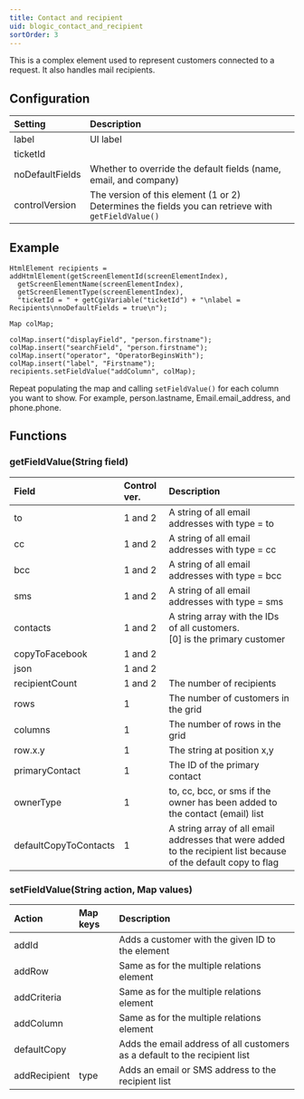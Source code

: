 ```yaml
---
title: Contact and recipient
uid: blogic_contact_and_recipient
sortOrder: 3
---
```


This is a complex element used to represent customers connected to a request. It also handles mail recipients.

## Configuration

| Setting         | Description                                                                                            |
|:----------------|:-------------------------------------------------------------------------------------------------------|
| label           | UI label                                                                                               |
| ticketId        |                                                                                                        |
| noDefaultFields | Whether to override the default fields (name, email, and company)                                      |
| controlVersion  | The version of this element (1 or 2)<br/>Determines the fields you can retrieve with `getFieldValue()` |

## Example

```crmscript
HtmlElement recipients = addHtmlElement(getScreenElementId(screenElementIndex),
  getScreenElementName(screenElementIndex),
  getScreenElementType(screenElementIndex),
  "ticketId = " + getCgiVariable("ticketId") + "\nlabel = Recipients\nnoDefaultFields = true\n");

Map colMap;

colMap.insert("displayField", "person.firstname");
colMap.insert("searchField", "person.firstname");
colMap.insert("operator", "OperatorBeginsWith");
colMap.insert("label", "Firstname");
recipients.setFieldValue("addColumn", colMap);
```

Repeat populating the map and calling `setFieldValue()` for each column you want to show. For example, person.lastname, Email.email_address, and phone.phone.

## Functions

### getFieldValue(String field)

| Field          | Control ver. | Description                                     |
|:---------------|:-------------|:------------------------------------------------|
| to             | 1 and 2      | A string of all email addresses with type = to  |
| cc             | 1 and 2      | A string of all email addresses with type = cc  |
| bcc            | 1 and 2      | A string of all email addresses with type = bcc |
| sms            | 1 and 2      | A string of all email addresses with type = sms |
| contacts       | 1 and 2      | A string array with the IDs of all customers.<br/> [0] is the primary customer |
| copyToFacebook | 1 and 2      |                                                 |
| json           | 1 and 2      |                                                 |
| recipientCount | 1 and 2      | The number of recipients                        |
| rows           | 1            | The number of customers in the grid             |
| columns        | 1            | The number of rows in the grid                  |
| row.x.y        | 1            | The string at position x,y                      |
| primaryContact | 1            | The ID of the primary contact                   |
| ownerType      | 1            | to, cc, bcc, or sms if the owner has been added to the contact (email) list |
| defaultCopyToContacts | 1     | A string array of all email addresses that were added to the recipient list because of the default copy to flag |

### setFieldValue(String action, Map values)

| Action       | Map keys | Description                                        |
|:-------------|:---------|:---------------------------------------------------|
| addId        |          | Adds a customer with the given ID to the element   |
| addRow       |          | Same as for the multiple relations element         |
| addCriteria  |          | Same as for the multiple relations element         |
| addColumn    |          | Same as for the multiple relations element         |
| defaultCopy  |          | Adds the email address of all customers as a default to the recipient list |
| addRecipient | type     | Adds an email or SMS address to the recipient list |
